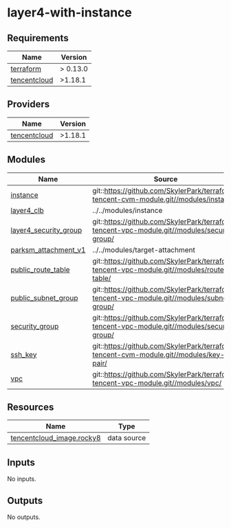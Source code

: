 # layer4-with-instance

<!-- BEGINNING OF PRE-COMMIT-TERRAFORM DOCS HOOK -->
## Requirements

| Name | Version |
|------|---------|
| <a name="requirement_terraform"></a> [terraform](#requirement\_terraform) | > 0.13.0 |
| <a name="requirement_tencentcloud"></a> [tencentcloud](#requirement\_tencentcloud) | >1.18.1 |

## Providers

| Name | Version |
|------|---------|
| <a name="provider_tencentcloud"></a> [tencentcloud](#provider\_tencentcloud) | >1.18.1 |

## Modules

| Name | Source | Version |
|------|--------|---------|
| <a name="module_instance"></a> [instance](#module\_instance) | git::https://github.com/SkylerPark/terraform-tencent-cvm-module.git//modules/instance/ | tags/1.0.5 |
| <a name="module_layer4_clb"></a> [layer4\_clb](#module\_layer4\_clb) | ../../modules/instance | n/a |
| <a name="module_layer4_security_group"></a> [layer4\_security\_group](#module\_layer4\_security\_group) | git::https://github.com/SkylerPark/terraform-tencent-vpc-module.git//modules/security-group/ | tags/1.2.0 |
| <a name="module_parksm_attachment_v1"></a> [parksm\_attachment\_v1](#module\_parksm\_attachment\_v1) | ../../modules/target-attachment | n/a |
| <a name="module_public_route_table"></a> [public\_route\_table](#module\_public\_route\_table) | git::https://github.com/SkylerPark/terraform-tencent-vpc-module.git//modules/route-table/ | tags/1.2.0 |
| <a name="module_public_subnet_group"></a> [public\_subnet\_group](#module\_public\_subnet\_group) | git::https://github.com/SkylerPark/terraform-tencent-vpc-module.git//modules/subnet-group/ | tags/1.2.0 |
| <a name="module_security_group"></a> [security\_group](#module\_security\_group) | git::https://github.com/SkylerPark/terraform-tencent-vpc-module.git//modules/security-group/ | tags/1.2.0 |
| <a name="module_ssh_key"></a> [ssh\_key](#module\_ssh\_key) | git::https://github.com/SkylerPark/terraform-tencent-cvm-module.git//modules/key-pair/ | tags/1.0.5 |
| <a name="module_vpc"></a> [vpc](#module\_vpc) | git::https://github.com/SkylerPark/terraform-tencent-vpc-module.git//modules/vpc/ | tags/1.2.0 |

## Resources

| Name | Type |
|------|------|
| [tencentcloud_image.rocky8](https://registry.terraform.io/providers/tencentcloudstack/tencentcloud/latest/docs/data-sources/image) | data source |

## Inputs

No inputs.

## Outputs

No outputs.
<!-- END OF PRE-COMMIT-TERRAFORM DOCS HOOK -->
